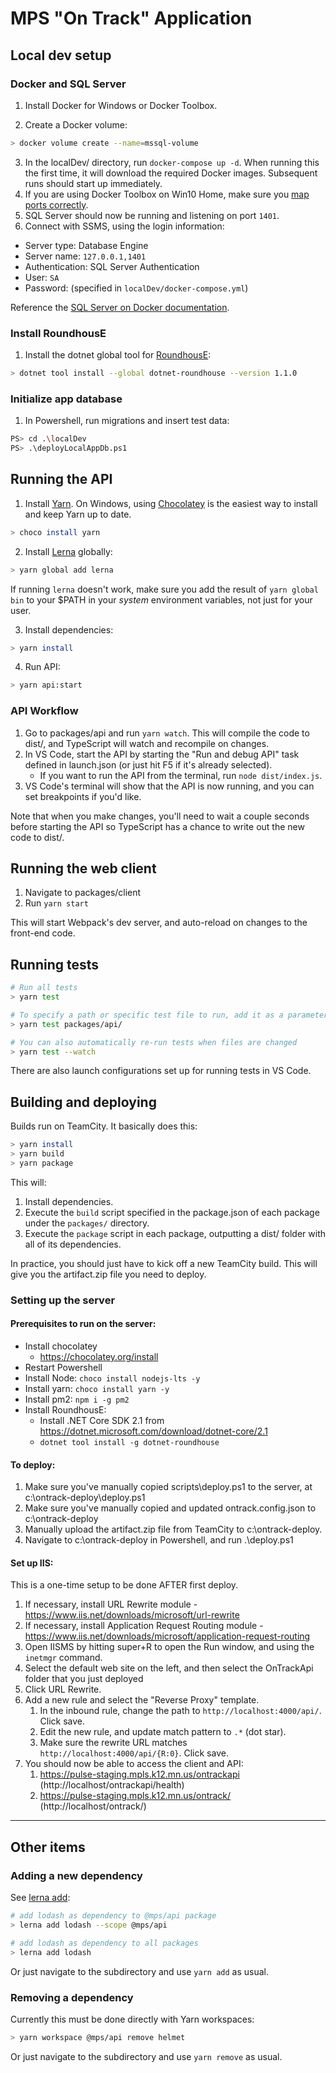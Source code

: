 # MPS "On Track" Application

## Local dev setup

### Docker and SQL Server

1. Install Docker for Windows or Docker Toolbox.

2. Create a Docker volume:

```sh
> docker volume create --name=mssql-volume
```

3. In the localDev/ directory, run `docker-compose up -d`. When running this the first time, it will download the required Docker images. Subsequent runs should start up immediately.
4. If you are using Docker Toolbox on Win10 Home, make sure you [map ports correctly](https://stackoverflow.com/a/57417278/2486583).
5. SQL Server should now be running and listening on port `1401`.
6. Connect with SSMS, using the login information:

- Server type: Database Engine
- Server name: `127.0.0.1,1401`
- Authentication: SQL Server Authentication
- User: `SA`
- Password: (specified in `localDev/docker-compose.yml`)

Reference the [SQL Server on Docker documentation](https://docs.microsoft.com/en-us/sql/linux/sql-server-linux-configure-docker?view=sql-server-ver15).

### Install RoundhousE

1. Install the dotnet global tool for [RoundhousE](https://github.com/chucknorris/roundhouse):

```sh
> dotnet tool install --global dotnet-roundhouse --version 1.1.0
```

### Initialize app database

1. In Powershell, run migrations and insert test data:

```sh
PS> cd .\localDev
PS> .\deployLocalAppDb.ps1
```

## Running the API

1. Install [Yarn](https://yarnpkg.com/en/docs/install). On Windows, using [Chocolatey](https://chocolatey.org/) is the easiest way to install and keep Yarn up to date.

```sh
> choco install yarn
```

2. Install [Lerna](https://github.com/lerna/lerna) globally:

```sh
> yarn global add lerna
```

If running `lerna` doesn't work, make sure you add the result of `yarn global bin` to your \$PATH in your _system_ environment variables, not just for your user.

3. Install dependencies:

```sh
> yarn install
```

4. Run API:

```sh
> yarn api:start
```

### API Workflow

1. Go to packages/api and run `yarn watch`. This will compile the code to dist/, and TypeScript will watch and recompile on changes.
2. In VS Code, start the API by starting the "Run and debug API" task defined in launch.json (or just hit F5 if it's already selected).
   - If you want to run the API from the terminal, run `node dist/index.js`.
3. VS Code's terminal will show that the API is now running, and you can set breakpoints if you'd like.

Note that when you make changes, you'll need to wait a couple seconds before starting the API so TypeScript has a chance to write out the new code to dist/.

## Running the web client

1. Navigate to packages/client
2. Run `yarn start`

This will start Webpack's dev server, and auto-reload on changes to the front-end code.

## Running tests

```sh
# Run all tests
> yarn test

# To specify a path or specific test file to run, add it as a parameter
> yarn test packages/api/

# You can also automatically re-run tests when files are changed
> yarn test --watch
```

There are also launch configurations set up for running tests in VS Code.

## Building and deploying

Builds run on TeamCity. It basically does this:

```sh
> yarn install
> yarn build
> yarn package
```

This will:

1. Install dependencies.
2. Execute the `build` script specified in the package.json of each package under the `packages/` directory.
3. Execute the `package` script in each package, outputting a dist/ folder with all of its dependencies.

In practice, you should just have to kick off a new TeamCity build. This will give you the artifact.zip file you need to deploy.

### Setting up the server

#### Prerequisites to run on the server:

- Install chocolatey
  - https://chocolatey.org/install
- Restart Powershell
- Install Node: `choco install nodejs-lts -y`
- Install yarn: `choco install yarn -y`
- Install pm2: `npm i -g pm2`
- Install RoundhousE:
  - Install .NET Core SDK 2.1 from https://dotnet.microsoft.com/download/dotnet-core/2.1
  - `dotnet tool install -g dotnet-roundhouse`

#### To deploy:

1. Make sure you've manually copied scripts\deploy.ps1 to the server, at c:\ontrack-deploy\deploy.ps1
2. Make sure you've manually copied and updated ontrack.config.json to c:\ontrack-deploy
3. Manually upload the artifact.zip file from TeamCity to c:\ontrack-deploy.
4. Navigate to c:\ontrack-deploy in Powershell, and run .\deploy.ps1

#### Set up IIS:

This is a one-time setup to be done AFTER first deploy.

1. If necessary, install URL Rewrite module - https://www.iis.net/downloads/microsoft/url-rewrite
2. If necessary, install Application Request Routing module - https://www.iis.net/downloads/microsoft/application-request-routing
3. Open IISMS by hitting super+R to open the Run window, and using the `inetmgr` command.
4. Select the default web site on the left, and then select the OnTrackApi folder that you just deployed
5. Click URL Rewrite.
6. Add a new rule and select the "Reverse Proxy" template.
   1. In the inbound rule, change the path to `http://localhost:4000/api/`. Click save.
   2. Edit the new rule, and update match pattern to `.*` (dot star).
   3. Make sure the rewrite URL matches `http://localhost:4000/api/{R:0}`. Click save.
7. You should now be able to access the client and API:
   1. https://pulse-staging.mpls.k12.mn.us/ontrackapi (http://localhost/ontrackapi/health)
   2. https://pulse-staging.mpls.k12.mn.us/ontrack/ (http://localhost/ontrack/)

---

## Other items

### Adding a new dependency

See [lerna add](https://github.com/lerna/lerna/tree/master/commands/add#readme):

```sh
# add lodash as dependency to @mps/api package
> lerna add lodash --scope @mps/api

# add lodash as dependency to all packages
> lerna add lodash
```

Or just navigate to the subdirectory and use `yarn add` as usual.

### Removing a dependency

Currently this must be done directly with Yarn workspaces:

```sh
> yarn workspace @mps/api remove helmet
```

Or just navigate to the subdirectory and use `yarn remove` as usual.
